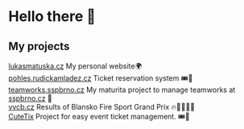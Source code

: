 # Hello there 👋

## My projects
[lukasmatuska.cz](https://lukasmatuska.cz/) My personal website🌍\
[pohles.rudickamladez.cz](https://pohles.rudickamladez.cz/) Ticket reservation system 🎟️🌲 \
[teamworks.sspbrno.cz](https://teamworks.sspbrno.cz/) My maturita project to manage teamworks at [sspbrno.cz](http://www.sspbrno.cz/) 🏫\
[vvcb.cz](https://vvcb.cz/) Results of Blansko Fire Sport Grand Prix 🔥🚒🧑🏻‍🚒 \
[CuteTix](https://github.com/rudickamladez/cutetix-backend) Project for easy event ticket management. 🎟️📅
